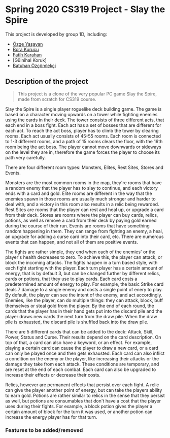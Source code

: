 # Spring 2020 CS319 Project - Slay the Spire

This project is developed by group 1D, including:

- [Özge Yaşayan](https://github.com/ozgey99)
- [Bora Kurucu](https://github.com/BoraKurucu)
- [Fatih Karahan](https://github.com/kyroath)
- [Gülnihal Koruk]
- [Batuhan Özçömlekçi](https://github.com/spencereid)

## Description of the project

> This project is a clone of the very popular PC game Slay the Spire, made from scratch for CS319 course.

Slay the Spire is a single player roguelike deck building game. The game is based on a character moving upwards on a tower while fighting enemies using the cards in their deck. The tower consists of three different acts, that each end in a boss fight. Each act has a set of bosses that are different for each act. To reach the act boss, player has to climb the tower by clearing rooms. Each act usually consists of 45-55 rooms. Each room is connected to 1-3 different rooms, and a path of 15 rooms clears the floor, with the 16th room being the act boss. The player cannot move downwards or sideways on the level they are in, therefore the game forces the player to choose its path very carefully.

There are four different room types: Monsters, Elites, Rest Sites, Stores and Events.

Monsters are the most common rooms in the map, they're rooms that have a random enemy that the player has to slay to continue, and each victory ends with a card and gold. Elite rooms are different in the way that the enemies spawn in those rooms are usually much stronger and harder to deal with, and a victory in this room also results in a relic being rewarded. Rest Sites are rooms that the player can rest and heal up, or upgrade a card from their deck. Stores are rooms where the player can buy cards, relics, potions, as well as remove a card from their deck by paying gold earned during the course of their run. Events are rooms that have something random happening in them. They can range from fighting an enemy, a heal, an upgrade for adding a curse card into their card, etc. There are numerous events that can happen, and not all of them are positive events.

The fights are rather simple, they end when each of the enemies' or the player's health decreases to zero. To achieve this, the player can attack, or block the incoming attacks. The fights happen in a turn based style, with each fight starting with the player. Each turn player has a certain amount of energy, that is by default 3, but can be changed further by different relics, cards or potions, that they use to play cards. Each card costs a predetermined amount of energy to play. For example, the basic Strike card deals 7 damage to a single enemy and costs a single point of enery to play. By default, the player can see the intent of the enemy, and act accordingly. Enemies, like the player, can do multiple things: they can attack, block, buff themselves or steal gold from the player. By the end of each round, the cards that the player has in their hand gets put into the discard pile and the player draws new cards the next turn from the draw pile. When the draw pile is exhausted, the discard pile is shuffled back into the draw pile.

There are 5 different cards that can be added to the deck: Attack, Skill, Power, Status and Curse. Their results depend on the card description. On top of that, a card can also have a keyword, or an effect. For example, playing a certain card can cause the player to draw a new card, or a card can only be played once and then gets exhausted. Each card can also inflict a condition on the enemy or the player, like increasing their attacks or the damage they take from each attack. These conditions are temporary, and are reset at the end of each combat. Each card can also be upgraded to increase their effects or decrease their costs.

Relics, however are permanent effects that persist over each fight. A relic can give the player another point of energy, but can take the players ability to earn gold. Potions are rather similar to relics in the sense that they persist as well, but potions are consumables that don't have a cost that the player uses during their fights. For example, a block potion gives the player a certain amount of block for the turn it was used, or another potion can increase the energy player has for that turn.

### Features to be added/removed
